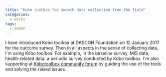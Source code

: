```yaml
---
title: "Kobo toolbox for smooth data collection from the field"
categories:
  - works
tags:
  - Suman
---
```


I have introduced Kobo toolbox at DASCOH Foundation on 12 January 2017 for the outcome survey. Then in all aspects in the sense of collecting data, I'm using Kobo toolbox. For example, in the baseline survey, MIS data, health-related data, a periodic survey conducted by Kobo toolbox.
I'm also supporting at [Kobotoolbox community forum](https://community.kobotoolbox.org/u/Suman/) by guiding the use of the tools and solving the raised issues.
